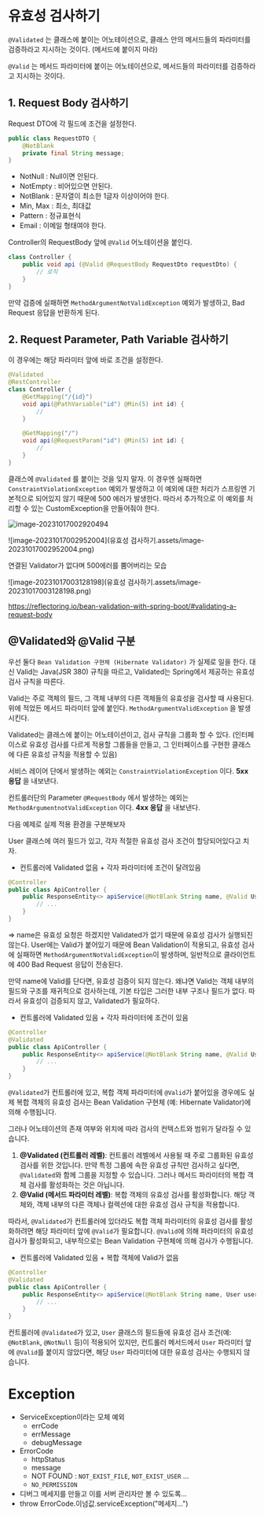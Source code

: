 # 유효성 검사하기

`@Validated` 는 클래스에 붙이는 어노테이션으로, 클래스 안의 메서드들의 파라미터를 검증하라고 지시하는 것이다. (메서드에 붙이지 마라)

`@Valid` 는 메서드 파라미터에 붙이는 어노테이션으로, 메서드들의 파라미터를 검증하라고 지시하는 것이다.

## 1. Request Body 검사하기

Request DTO에 각 필드에 조건을 설정한다.

```java
public class RequestDTO {
    @NotBlank
    private final String message;
}
```

- NotNull : Null이면 안된다.
- NotEmpty : 비어있으면 안된다.
- NotBlank : 문자열이 최소한 1글자 이상이어야 한다.
- Min, Max : 최소, 최대값
- Pattern : 정규표현식
- Email : 이메일 형태여야 한다.



Controller의 RequestBody 앞에 `@Valid` 어노테이션을 붙인다.

```java
class Controller {
    public void api (@Valid @RequestBody RequestDto requestDto) {
        // 로직
    }
}
```

만약 검증에 실패하면 `MethodArgumentNotValidException` 예외가 발생하고, Bad Request 응답을 반환하게 된다.



## 2. Request Parameter, Path Variable 검사하기

이 경우에는 해당 파라미터 앞에 바로 조건을 설정한다.

```java
@Validated
@RestController
class Controller {
    @GetMapping("/{id}")
    void api(@PathVariable("id") @Min(5) int id) {
        //
    }
    
    @GetMapping("/")
    void api(@RequestParam("id") @Min(5) int id) {
        //
    }
}
```

클래스에 `@Validated` 를 붙이는 것을 잊지 말자. 이 경우엔 실패하면 `ConstraintViolationException` 예외가 발생하고 이 예외에 대한 처리가 스프링엔 기본적으로 되어있지 않기 때문에 500 에러가 발생한다. 따라서 추가적으로 이 예외를 처리할 수 있는 CustomException을 만들어줘야 한다.

![image-20231017002920494](C:\Users\pear\AppData\Roaming\Typora\typora-user-images\image-20231017002920494.png)

![image-20231017002952004](유효성 검사하기.assets/image-20231017002952004.png)

연결된 Validator가 없다며 500에러를 뿜어버리는 모습

![image-20231017003128198](유효성 검사하기.assets/image-20231017003128198.png)

https://reflectoring.io/bean-validation-with-spring-boot/#validating-a-request-body



## @Validated와 @Valid 구분

우선 둘다 `Bean Validation 구현체 (Hibernate Validator)` 가 실제로 일을 한다. 대신 Valid는 Java(JSR 380) 규칙을 따르고, Validated는 Spring에서 제공하는 유효성 검사 규칙을 따른다. 

Valid는 주로 객체의 필드, 그 객체 내부의 다른 객체들의 유효성을 검사할 때 사용된다. 위에 적었든 메서드 파라미터 앞에 붙인다. `MethodArgumentValidException` 을 발생시킨다.

Validated는 클래스에 붙이는 어노테이션이고, 검사 규칙을 그룹화 할 수 있다. (인터페이스로 유효성 검사를 다르게 적용할 그룹들을 만들고, 그 인터페이스를 구현한 클래스에 다른 유효성 규칙을 적용할 수 있음)  

서비스 레이어 단에서 발생하는 예외는 `ConstraintViolationException` 이다. **5xx 응답** 을 내보낸다. 

컨트롤러단의 Parameter `@RequestBody` 에서 발생하는 예외는 `MethodArgumentnotValidException` 이다. **4xx 응답** 을 내보낸다.

다음 예제로 실제 적용 환경을 구분해보자

User 클래스에 여러 필드가 있고, 각자 적절한 유효성 검사 조건이 할당되어있다고 치자.

- 컨트롤러에 Validated 없음 + 각자 파라미터에 조건이 달려있음

```java
@Controller
public class ApiController {
    public ResponseEntity<> apiService(@NotBlank String name, @Valid User user) {
        // ...
    }
}
```

=> name은 유효성 요청은 하겠지만 Validated가 없기 때문에 유효성 검사가 실행되진 않는다. User에는 Valid가 붙어있기 때문에 Bean Validation이 적용되고, 유효성 검사에 실패하면  `MethodArgumentNotValidException`이 발생하며, 일반적으로 클라이언트에 400 Bad Request 응답이 전송된다.

만약 name에 Valid를 단다면, 유효성 검증이 되지 않는다. 왜냐면 Valid는 객체 내부의 필드와 구조를 재귀적으로 검사하는데, 기본 타입은 그러한 내부 구조나 필드가 없다. 따라서 유효성이 검증되지 않고, Validated가 필요하다.

- 컨트롤러에 Validated 있음 + 각자 파라미터에 조건이 있음

```java
@Controller
@Validated
public class ApiController {
    public ResponseEntity<> apiService(@NotBlank String name, @Valid User user) {
        // ...
    }
}
```

`@Validated`가 컨트롤러에 있고, 복합 객체 파라미터에 `@Valid`가 붙어있을 경우에도 실제 복합 객체의 유효성 검사는 Bean Validation 구현체 (예: Hibernate Validator)에 의해 수행됩니다.

그러나 어노테이션의 존재 여부와 위치에 따라 검사의 컨텍스트와 범위가 달라질 수 있습니다.

1. **@Validated (컨트롤러 레벨)**: 컨트롤러 레벨에서 사용될 때 주로 그룹화된 유효성 검사를 위한 것입니다. 만약 특정 그룹에 속한 유효성 규칙만 검사하고 싶다면, `@Validated`와 함께 그룹을 지정할 수 있습니다. 그러나 메서드 파라미터의 복합 객체 검사를 활성화하는 것은 아닙니다.
2. **@Valid (메서드 파라미터 레벨)**: 복합 객체의 유효성 검사를 활성화합니다. 해당 객체와, 객체 내부의 다른 객체나 컬렉션에 대한 유효성 검사 규칙을 적용합니다.

따라서, `@Validated`가 컨트롤러에 있더라도 복합 객체 파라미터의 유효성 검사를 활성화하려면 해당 파라미터 앞에 `@Valid`가 필요합니다. `@Valid`에 의해 파라미터의 유효성 검사가 활성화되고, 내부적으로는 Bean Validation 구현체에 의해 검사가 수행됩니다.

- 컨트롤러에 Validated 있음 + 복합 객체에 Valid가 없음

```java
@Controller
@Validated
public class ApiController {
    public ResponseEntity<> apiService(@NotBlank String name, User user) {
        // ...
    }
}
```

컨트롤러에 `@Validated`가 있고, `User` 클래스의 필드들에 유효성 검사 조건(예: `@NotBlank`, `@NotNull` 등)이 적용되어 있지만, 컨트롤러 메서드에서 `User` 파라미터 앞에 `@Valid`를 붙이지 않았다면, 해당 `User` 파라미터에 대한 유효성 검사는 수행되지 않습니다.



# Exception

- ServiceException이라는 모체 예외
  - errCode
  - errMessage
  - debugMessage
- ErrorCode
  - httpStatus
  - message
  - NOT FOUND : `NOT_EXIST_FILE`, `NOT_EXIST_USER` ...
  - `NO_PERMISSION`
- 디버그 메세지를 만들고 이를 서버 관리자만 볼 수 있도록...
- throw ErrorCode.이넘값.serviceException("메세지...")